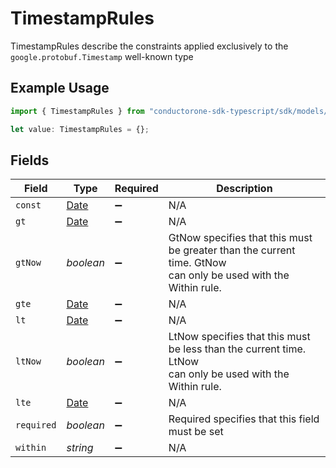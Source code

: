 # TimestampRules

TimestampRules describe the constraints applied exclusively to the
 `google.protobuf.Timestamp` well-known type

## Example Usage

```typescript
import { TimestampRules } from "conductorone-sdk-typescript/sdk/models/shared";

let value: TimestampRules = {};
```

## Fields

| Field                                                                                                          | Type                                                                                                           | Required                                                                                                       | Description                                                                                                    |
| -------------------------------------------------------------------------------------------------------------- | -------------------------------------------------------------------------------------------------------------- | -------------------------------------------------------------------------------------------------------------- | -------------------------------------------------------------------------------------------------------------- |
| `const`                                                                                                        | [Date](https://developer.mozilla.org/en-US/docs/Web/JavaScript/Reference/Global_Objects/Date)                  | :heavy_minus_sign:                                                                                             | N/A                                                                                                            |
| `gt`                                                                                                           | [Date](https://developer.mozilla.org/en-US/docs/Web/JavaScript/Reference/Global_Objects/Date)                  | :heavy_minus_sign:                                                                                             | N/A                                                                                                            |
| `gtNow`                                                                                                        | *boolean*                                                                                                      | :heavy_minus_sign:                                                                                             | GtNow specifies that this must be greater than the current time. GtNow<br/> can only be used with the Within rule. |
| `gte`                                                                                                          | [Date](https://developer.mozilla.org/en-US/docs/Web/JavaScript/Reference/Global_Objects/Date)                  | :heavy_minus_sign:                                                                                             | N/A                                                                                                            |
| `lt`                                                                                                           | [Date](https://developer.mozilla.org/en-US/docs/Web/JavaScript/Reference/Global_Objects/Date)                  | :heavy_minus_sign:                                                                                             | N/A                                                                                                            |
| `ltNow`                                                                                                        | *boolean*                                                                                                      | :heavy_minus_sign:                                                                                             | LtNow specifies that this must be less than the current time. LtNow<br/> can only be used with the Within rule. |
| `lte`                                                                                                          | [Date](https://developer.mozilla.org/en-US/docs/Web/JavaScript/Reference/Global_Objects/Date)                  | :heavy_minus_sign:                                                                                             | N/A                                                                                                            |
| `required`                                                                                                     | *boolean*                                                                                                      | :heavy_minus_sign:                                                                                             | Required specifies that this field must be set                                                                 |
| `within`                                                                                                       | *string*                                                                                                       | :heavy_minus_sign:                                                                                             | N/A                                                                                                            |